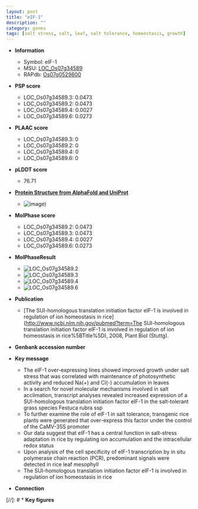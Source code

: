 ```yaml
---
layout: post
title: "eIF-1"
description: ""
category: genes
tags: [salt stress, salt, leaf, salt tolerance, homeostasis, growth]
---
```


* **Information**  
    + Symbol: eIF-1  
    + MSU: [LOC_Os07g34589](http://rice.plantbiology.msu.edu/cgi-bin/ORF_infopage.cgi?orf=LOC_Os07g34589)  
    + RAPdb: [Os07g0529800](http://rapdb.dna.affrc.go.jp/viewer/gbrowse_details/irgsp1?name=Os07g0529800)  

* **PSP score**  
    + LOC_Os07g34589.3: 0.0473 
    + LOC_Os07g34589.2: 0.0473 
    + LOC_Os07g34589.4: 0.0027 
    + LOC_Os07g34589.6: 0.0273 

* **PLAAC score**  
    + LOC_Os07g34589.3: 0 
    + LOC_Os07g34589.2: 0 
    + LOC_Os07g34589.4: 0 
    + LOC_Os07g34589.6: 0 

* **pLDDT score**
    + 76.71

* **[Protein Structure from AlphaFold and UniProt](https://www.uniprot.org/uniprotkb/B7F683/entry#structure)**
    + ![image](https://ricepsp.github.io/images/B/AF-B7F683-F1.png))

* **MolPhase score**
    + LOC_Os07g34589.2: 0.0473
    + LOC_Os07g34589.3: 0.0473
    + LOC_Os07g34589.4: 0.0027
    + LOC_Os07g34589.6: 0.0273

* **MolPhaseResult**
    + ![LOC_Os07g34589.2](https://ricepsp.github.io/pictures/LOC_Os07g/LOC_Os07g34589.2.png)
    + ![LOC_Os07g34589.3](https://ricepsp.github.io/pictures/LOC_Os07g/LOC_Os07g34589.3.png)
    + ![LOC_Os07g34589.4](https://ricepsp.github.io/pictures/LOC_Os07g/LOC_Os07g34589.4.png)
    + ![LOC_Os07g34589.6](https://ricepsp.github.io/pictures/LOC_Os07g/LOC_Os07g34589.6.png)

* **Publication**  
    + [The SUI-homologous translation initiation factor eIF-1 is involved in regulation of ion homeostasis in rice](http://www.ncbi.nlm.nih.gov/pubmed?term=The SUI-homologous translation initiation factor eIF-1 is involved in regulation of ion homeostasis in rice%5BTitle%5D), 2008, Plant Biol (Stuttg).

* **Genbank accession number**  

* **Key message**  
    + The eIF-1 over-expressing lines showed improved growth under salt stress that was correlated with maintenance of photosynthetic activity and reduced Na(+) and Cl(-) accumulation in leaves
    + In a search for novel molecular mechanisms involved in salt acclimation, transcript analyses revealed increased expression of a SUI-homologous translation initiation factor eIF-1 in the salt-tolerant grass species Festuca rubra ssp
    + To further examine the role of eIF-1 in salt tolerance, transgenic rice plants were generated that over-express this factor under the control of the CaMV-35S promoter
    + Our data suggest that eIF-1 has a central function in salt-stress adaptation in rice by regulating ion accumulation and the intracellular redox status
    + Upon analysis of the cell specificity of eIF-1 transcription by in situ polymerase chain reaction (PCR), predominant signals were detected in rice leaf mesophyll
    + The SUI-homologous translation initiation factor eIF-1 is involved in regulation of ion homeostasis in rice

* **Connection**  

[//]: # * **Key figures**  


